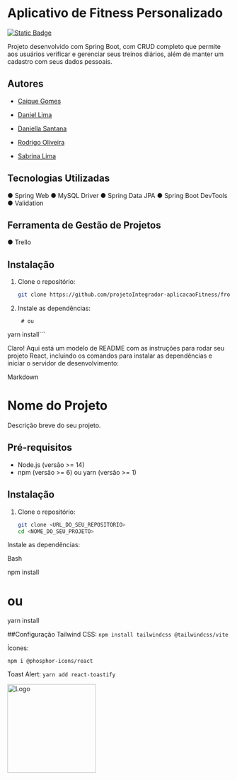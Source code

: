 
# Aplicativo de Fitness Personalizado
[![Static Badge](https://img.shields.io/badge/-Escopo%20do%20projeto-lightgrey)](https://github.com/projetoIntegrador-aplicacaoFitness/backend/blob/main/Escopo%20do%20Projeto.pdf)

Projeto desenvolvido com Spring Boot, com CRUD completo que permite aos usuários verificar e gerenciar seus treinos diários, além de manter
um cadastro com seus dados pessoais.


## Autores

- [Caique Gomes](https://www.linkedin.com/in/cttcaiquegomes/)

- [Daniel Lima](https://www.linkedin.com/in/danieldossantoslima)

- [Daniella Santana](https://www.linkedin.com/in/adaniellasantana/)

- [Rodrigo Oliveira](https://www.linkedin.com/in/rodrigo-oliveira-de-santana-23a330262/)
  
- [Sabrina Lima](https://www.linkedin.com/in/sabrina-santoslima/)



## Tecnologias Utilizadas

● Spring Web
● MySQL Driver
● Spring Data JPA
● Spring Boot DevTools
● Validation

## Ferramenta de Gestão de Projetos

● Trello

## Instalação

1. Clone o repositório:

   ```bash
   git clone https://github.com/projetoIntegrador-aplicacaoFitness/frontend.git```

2. Instale as dependências:
   ```npm install
    # ou
  yarn install```

Claro! Aqui está um modelo de README com as instruções para rodar seu projeto React, incluindo os comandos para instalar as dependências e iniciar o servidor de desenvolvimento:

Markdown

# Nome do Projeto

Descrição breve do seu projeto.

## Pré-requisitos

* Node.js (versão >= 14)
* npm (versão >= 6) ou yarn (versão >= 1)

## Instalação

1. Clone o repositório:

   ```bash
   git clone <URL_DO_SEU_REPOSITÓRIO>
   cd <NOME_DO_SEU_PROJETO>
Instale as dependências:

Bash

npm install
# ou
yarn install

##Configuração
Tailwind CSS:
```npm install tailwindcss @tailwindcss/vite```

Ícones:
```
npm i @phosphor-icons/react
```
Toast Alert:
```yarn add react-toastify```


<img src="https://brazil.generation.org/wp-content/uploads/2024/10/Generation_BRAZIL_logo_NEW-BLUE.png" alt="Logo" width="200">
